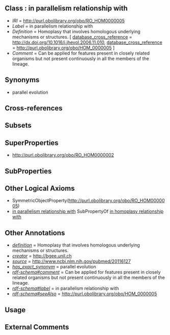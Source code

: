 
## Class : in parallelism relationship with

 * *IRI* = http://purl.obolibrary.org/obo/RO_HOM0000005
 * *Label* = in parallelism relationship with
 * *Definition* = Homoplasy that involves homologous underlying mechanisms or structures. [ [database_cross_reference](../../ef/oboInOwl#hasDbXref.md) = http://dx.doi.org/10.1016/j.jhevol.2006.11.010, [database_cross_reference](../../ef/oboInOwl#hasDbXref.md) = http://purl.obolibrary.org/obo/HOM_0000005 ]
 * *Comment* = Can be applied for features present in closely related organisms but not present continuously in all the members of the lineage.

## Synonyms

 * parallel evolution

## Cross-references


## Subsets


## SuperProperties

 * <http://purl.obolibrary.org/obo/RO_HOM0000002>

## SubProperties


## Other Logical Axioms

 * SymmetricObjectProperty(<http://purl.obolibrary.org/obo/RO_HOM0000005>)
 * [in parallelism relationship with](../../RO/05/RO_HOM0000005.md) SubPropertyOf [in homoplasy relationship with](../../RO/02/RO_HOM0000002.md)

## Other Annotations

 * *[definition](../../IAO/15/IAO_0000115.md)* = Homoplasy that involves homologous underlying mechanisms or structures.
 * *[creator](../../or/creator.md)* = http://bgee.unil.ch
 * *[source](../../ce/source.md)* = http://www.ncbi.nlm.nih.gov/pubmed/20116127
 * *[has_exact_synonym](../../ym/oboInOwl#hasExactSynonym.md)* = parallel evolution
 * *[rdf-schema#comment](../../nt/rdf-schema#comment.md)* = Can be applied for features present in closely related organisms but not present continuously in all the members of the lineage.
 * *[rdf-schema#label](../../el/rdf-schema#label.md)* = in parallelism relationship with
 * *[rdf-schema#seeAlso](../../so/rdf-schema#seeAlso.md)* = http://purl.obolibrary.org/obo/HOM_0000005

## Usage


## External Comments

